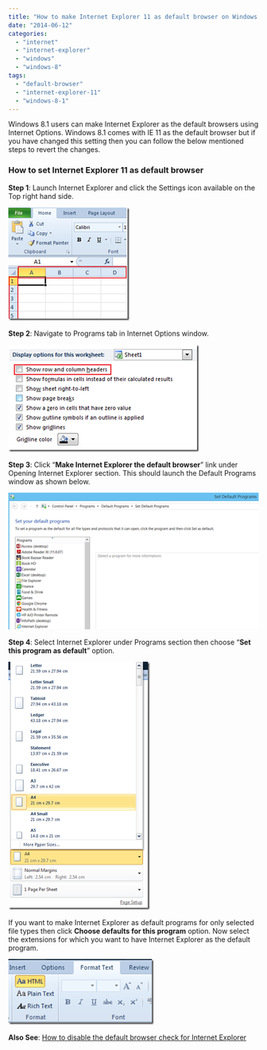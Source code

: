 ```yaml
---
title: "How to make Internet Explorer 11 as default browser on Windows 8.1"
date: "2014-06-12"
categories: 
  - "internet"
  - "internet-explorer"
  - "windows"
  - "windows-8"
tags: 
  - "default-browser"
  - "internet-explorer-11"
  - "windows-8-1"
---
```


Windows 8.1 users can make Internet Explorer as the default browsers using Internet Options. Windows 8.1 comes with IE 11 as the default browser but if you have changed this setting then you can follow the below mentioned steps to revert the changes.

### How to set Internet Explorer 11 as default browser

**Step 1**: Launch Internet Explorer and click the Settings icon available on the Top right hand side.

[![Internet Options on Windows 8.1](images/1_image_thumb21.png "Internet Options on Windows 8.1")](http://blogmines.com/blog/wp-content/uploads/2014/06/image21.png)

**Step 2**: Navigate to Programs tab in Internet Options window.

[![Make Internet Explorer the default browser](images/1_image_thumb22.png "Make Internet Explorer the default browser")](http://blogmines.com/blog/wp-content/uploads/2014/06/image22.png)

**Step 3**: Click “**Make Internet Explorer the default browser**” link under Opening Internet Explorer section. This should launch the Default Programs window as shown below.

[![Set Default Programs in Windows 8.1](images/2_image_thumb23.png "Set Default Programs in Windows 8.1")](http://blogmines.com/blog/wp-content/uploads/2014/06/image23.png)

**Step 4**: Select Internet Explorer under Programs section then choose “**Set this program as default**” option.

[![image](images/2_image_thumb24.png "image")](http://blogmines.com/blog/wp-content/uploads/2014/06/image24.png)

If you want to make Internet Explorer as default programs for only selected file types then click **Choose defaults for this program** option. Now select the extensions for which you want to have Internet Explorer as the default program.

[![image](images/2_image_thumb25.png "image")](http://blogmines.com/blog/wp-content/uploads/2014/06/image25.png)

**Also See**: [How to disable the default browser check for Internet Explorer](http://blogmines.com/blog/2010/09/14/how-to-disable-the-default-browser-check-for-internet-explorer/)
